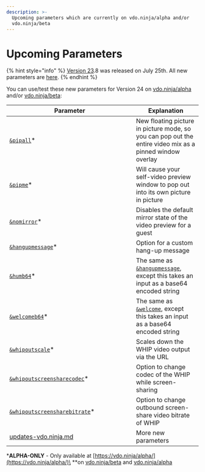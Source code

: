 ```yaml
---
description: >-
  Upcoming parameters which are currently on vdo.ninja/alpha and/or
  vdo.ninja/beta
---
```


# Upcoming Parameters

{% hint style="info" %}
[Version 23](../releases/v23.md).8 was released on July 25th. All new parameters are [here](new-parameters.md).
{% endhint %}

You can use/test these new parameters for Version 24 on [vdo.ninja/alpha](https://vdo.ninja/alpha/) and/or [vdo.ninja/beta](https://vdo.ninja/beta/):

<table><thead><tr><th width="316">Parameter</th><th>Explanation</th></tr></thead><tbody><tr><td><a href="design-parameters/and-pipall-alpha.md"><code>&#x26;pipall</code></a>*</td><td>New floating picture in picture mode, so you can pop out the entire video mix as a pinned window overlay</td></tr><tr><td><a href="design-parameters/and-pipme-alpha.md"><code>&#x26;pipme</code></a>*</td><td>Will cause your self-video preview window to pop out into its own picture in picture</td></tr><tr><td><a href="design-parameters/and-nomirror-alpha.md"><code>&#x26;nomirror</code></a>*</td><td>Disables the default mirror state of the video preview for a guest</td></tr><tr><td><a href="setup-parameters/and-hangupmessage-alpha.md"><code>&#x26;hangupmessage</code></a>*</td><td>Option for a custom hang-up message</td></tr><tr><td><a href="setup-parameters/and-humb64-alpha.md"><code>&#x26;humb64</code></a>*</td><td>The same as <a href="setup-parameters/and-hangupmessage-alpha.md"><code>&#x26;hangupmessage</code></a>, except this takes an input as a base64 encoded string</td></tr><tr><td><a href="setup-parameters/and-welcomeb64-alpha.md"><code>&#x26;welcomeb64</code></a>*</td><td>The same as <a href="../newly-added-parameters/and-welcome.md"><code>&#x26;welcome</code></a>, except this takes an input as a base64 encoded string</td></tr><tr><td><a href="whip-parameters/and-whipoutscale-alpha.md"><code>&#x26;whipoutscale</code></a>*</td><td>Scales down the WHIP video output via the URL</td></tr><tr><td><a href="whip-parameters/and-whipoutscreensharecodec-alpha.md"><code>&#x26;whipoutscreensharecodec</code></a>*</td><td>Option to change codec of the WHIP while screen-sharing</td></tr><tr><td><a href="whip-parameters/and-whipoutscreensharebitrate-alpha.md"><code>&#x26;whipoutscreensharebitrate</code></a>*</td><td>Option to change outbound screen-share video bitrate of WHIP</td></tr><tr><td><a data-mention href="../updates/updates-vdo.ninja.md">updates-vdo.ninja.md</a></td><td>More new parameters</td></tr></tbody></table>

\***ALPHA-ONLY** - Only available at [https://vdo.ninja/alpha/](https://vdo.ninja/alpha/)\
\*\*on [vdo.ninja/beta](https://vdo.ninja/beta/) and [vdo.ninja/alpha](https://vdo.ninja/alpha/)
